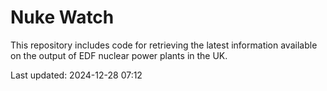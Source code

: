 # Nuke Watch

This repository includes code for retrieving the latest information available on the output of EDF nuclear power plants in the UK.

Last updated: 2024-12-28 07:12
